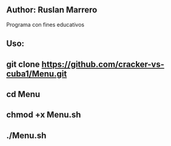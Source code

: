 Author: Ruslan Marrero
-----------------------------------
Programa con fines educativos

Uso:
------
git clone https://github.com/cracker-vs-cuba1/Menu.git
-------------------------------------------------------
cd Menu
------------
chmod +x Menu.sh
---------------
./Menu.sh
---------
